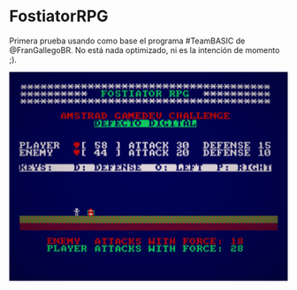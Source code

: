 # FostiatorRPG

Primera prueba usando como base el programa #TeamBASIC de @FranGallegoBR.
No está nada optimizado, ni es la intención de momento ;).

![Screenshot](captura.png) 
